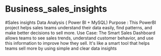 # Business_sales_insights
#Sales insights Data Analysis ( Power BI + MySQL)
Purpose :
This PowerBI project helps sales teams understand their data easily, find patterns, and make better decisions to sell more.
Use Case: 
The Smart Sales Dashboard allows teams to see sales trends, understand customer behavior, and use this information to improve how they sell. It's like a smart tool that helps teams sell more by using simple and clear data insights
